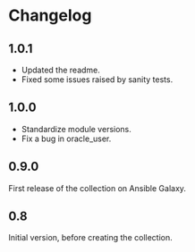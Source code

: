 # Changelog #

## 1.0.1 ##

* Updated the readme.
* Fixed some issues raised by sanity tests.

## 1.0.0 ##

* Standardize module versions.
* Fix a bug in oracle_user.

## 0.9.0 ##

First release of the collection on Ansible Galaxy.

## 0.8 ##

Initial version, before creating the collection.
